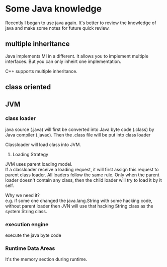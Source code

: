 # Some Java knowledge

Recently I began to use java again. It's better to review the knowledge of java and make some notes for future quick review.


## multiple inheritance

Java implements MI in a different. It allows you to implement multiple interfaces. But you can only inheirt one implementation.

C++ supports multiple inheritance.

## class oriented

## JVM

### class loader

java source (.java) will first be converted into Java byte code (.class) by Java compiler (.javac). Then the .class file will be put into class loader  

Classloader will load class into JVM.

1. Loading Strategy

JVM uses parent loading model.  
If a classloader receive a loading request, it will first assign this request to parent class loader. All loaders follow the same rule. Only when the parent loader doesn't contain any class, then the child loader will try to load it by it self.  

Why we need it?  
e.g. if some one changed the java.lang.String with some hacking code, without parent loader then JVN will use that hacking String class as the system String class.


### execution engine

execute the java byte code

### Runtime Data Areas

It's the memory section during runtime.  





